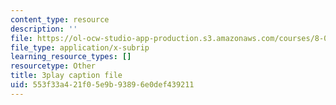 ```yaml
---
content_type: resource
description: ''
file: https://ol-ocw-studio-app-production.s3.amazonaws.com/courses/8-01sc-classical-mechanics-fall-2016/553f33a421f05e9b93896e0def439211_d2POYCmmM8A.vtt
file_type: application/x-subrip
learning_resource_types: []
resourcetype: Other
title: 3play caption file
uid: 553f33a4-21f0-5e9b-9389-6e0def439211
---
```

